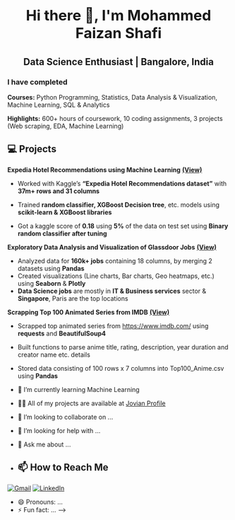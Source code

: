 # <div align="center"><h3><b>Hi there 👋, I'm Mohammed Faizan Shafi</b></h3></div>

## <div align="center">Data Science Enthusiast | Bangalore, India</div>
                                                         
### I have completed

**Courses:** Python Programming, Statistics, Data Analysis & Visualization, Machine Learning, SQL & Analytics

**Highlights:** 600+ hours of coursework, 10 coding assignments, 3 projects (Web scraping, EDA, Machine Learning)

## 💻 Projects

**Expedia Hotel Recommendations using Machine Learning** [**(View)**](https://jovian.com/mdfaizan5262426/expedia-hotel-recommendations)

- Worked with Kaggle’s **“Expedia Hotel Recommendations dataset”** with **37m+ rows and 31 columns**

- Trained **random classifier, XGBoost Decision tree**, etc. models using **scikit-learn & XGBoost libraries**

- Got a kaggle score of **0.18** using **5%** of the data on test set using **Binary random classifier after tuning**

**Exploratory Data Analysis and Visualization of Glassdoor Jobs** [**(View)**](https://jovian.com/mdfaizan5262426/exploratory-data-analysis-on-glassdoor-jobs-using-python)

- Analyzed data for **160k+ jobs** containing 18 columns, by merging 2 datasets using **Pandas**
- Created visualizations (Line charts, Bar charts, Geo heatmaps, etc.) using **Seaborn** & **Plotly**  
- **Data Science jobs** are mostly in **IT & Business services** sector & **Singapore**, Paris are the top locations

**Scrapping Top 100 Animated Series from IMDB** [**(View)**](https://jovian.com/mdfaizan5262426/scraping-top-imdb-animated-series)

- Scrapped top animated series from https://www.imdb.com/ using **requests** and **BeautifulSoup4**
- Built functions to parse anime title, rating, description, year duration and creator name etc. details
- Stored data consisting of 100 rows x 7 columns into Top100_Anime.csv using **Pandas**



- 🌱 I’m currently learning Machine Learning 
- 👨‍💻 All of my projects are available at [Jovian Profile](https://jovian.com/mdfaizan5262426)
- 👯 I’m looking to collaborate on ...
- 🤔 I’m looking for help with ...
- 💬 Ask me about ...
- ## 📫 How to Reach Me

[![Gmail](https://img.shields.io/badge/-GMAIL-D14836?style=for-the-badge&logo=gmail&logoColor=white)](mailto:mdfaizan5262426@gmail.com)
[![LinkedIn](https://img.shields.io/badge/-LINKEDIN-0077B5?style=for-the-badge&logo=linkedin&logoColor=white)](https://www.linkedin.com/in/yourprofile)
- 😄 Pronouns: ...
- ⚡ Fun fact: ...
-->
